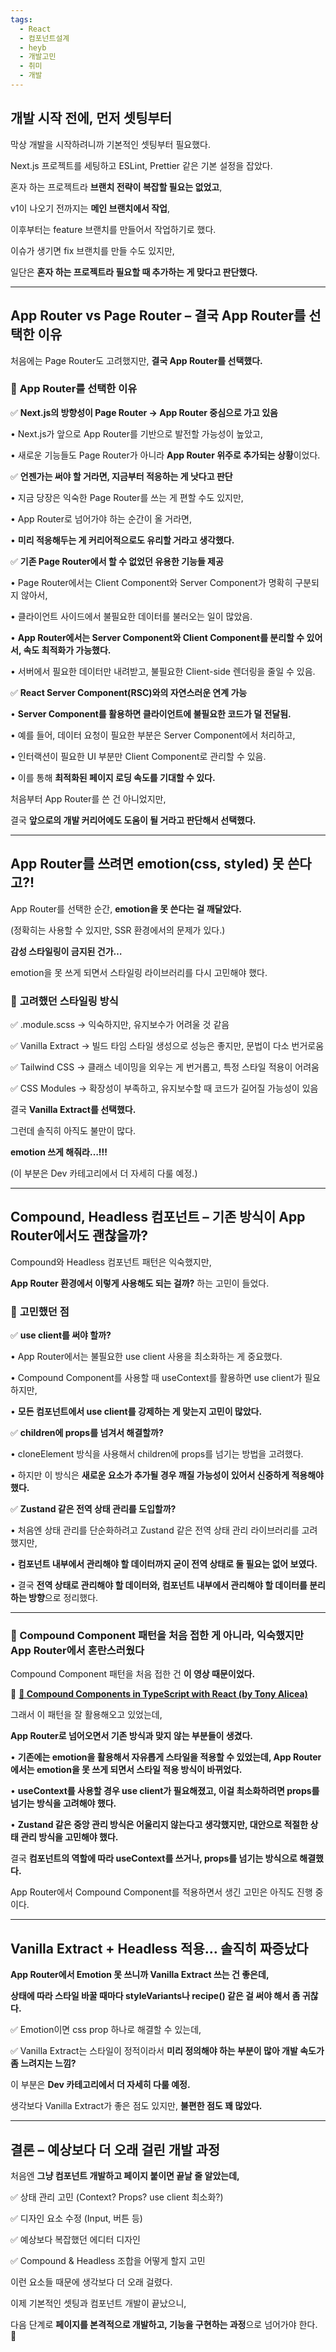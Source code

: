 ```yaml
---
tags:
  - React
  - 컴포넌트설계
  - heyb
  - 개발고민
  - 취미
  - 개발
---
```

## **개발 시작 전에, 먼저 셋팅부터**

  

막상 개발을 시작하려니까 기본적인 셋팅부터 필요했다.

Next.js 프로젝트를 세팅하고 ESLint, Prettier 같은 기본 설정을 잡았다.

  

혼자 하는 프로젝트라 **브랜치 전략이 복잡할 필요는 없었고**,

v1이 나오기 전까지는 **메인 브랜치에서 작업**,

이후부터는 feature 브랜치를 만들어서 작업하기로 했다.

이슈가 생기면 fix 브랜치를 만들 수도 있지만,

일단은 **혼자 하는 프로젝트라 필요할 때 추가하는 게 맞다고 판단했다.**

---

## **App Router vs Page Router – 결국 App Router를 선택한 이유**

  

처음에는 Page Router도 고려했지만, **결국 App Router를 선택했다.**

  

### 📌 **App Router를 선택한 이유**

✅ **Next.js의 방향성이 Page Router → App Router 중심으로 가고 있음**

• Next.js가 앞으로 App Router를 기반으로 발전할 가능성이 높았고,

• 새로운 기능들도 Page Router가 아니라 **App Router 위주로 추가되는 상황**이었다.

  

✅ **언젠가는 써야 할 거라면, 지금부터 적응하는 게 낫다고 판단**

• 지금 당장은 익숙한 Page Router를 쓰는 게 편할 수도 있지만,

• App Router로 넘어가야 하는 순간이 올 거라면,

• **미리 적응해두는 게 커리어적으로도 유리할 거라고 생각했다.**

  

✅ **기존 Page Router에서 할 수 없었던 유용한 기능들 제공**

• Page Router에서는 Client Component와 Server Component가 명확히 구분되지 않아서,

• 클라이언트 사이드에서 불필요한 데이터를 불러오는 일이 많았음.

• **App Router에서는 Server Component와 Client Component를 분리할 수 있어서, 속도 최적화가 가능했다.**

• 서버에서 필요한 데이터만 내려받고, 불필요한 Client-side 렌더링을 줄일 수 있음.

  

✅ **React Server Component(RSC)와의 자연스러운 연계 가능**

• **Server Component를 활용하면 클라이언트에 불필요한 코드가 덜 전달됨.**

• 예를 들어, 데이터 요청이 필요한 부분은 Server Component에서 처리하고,

• 인터랙션이 필요한 UI 부분만 Client Component로 관리할 수 있음.

• 이를 통해 **최적화된 페이지 로딩 속도를 기대할 수 있다.**

  

처음부터 App Router를 쓴 건 아니었지만,

결국 **앞으로의 개발 커리어에도 도움이 될 거라고 판단해서 선택했다.**

---

## **App Router를 쓰려면 emotion(css, styled) 못 쓴다고?!**

  

App Router를 선택한 순간, **emotion을 못 쓴다는 걸 깨달았다.**

(정확히는 사용할 수 있지만, SSR 환경에서의 문제가 있다.)

  

**감성 스타일링이 금지된 건가…**

emotion을 못 쓰게 되면서 스타일링 라이브러리를 다시 고민해야 했다.

  

### 📌 **고려했던 스타일링 방식**

✅ .module.scss → 익숙하지만, 유지보수가 어려울 것 같음

✅ Vanilla Extract → 빌드 타임 스타일 생성으로 성능은 좋지만, 문법이 다소 번거로움

✅ Tailwind CSS → 클래스 네이밍을 외우는 게 번거롭고, 특정 스타일 적용이 어려움

✅ CSS Modules → 확장성이 부족하고, 유지보수할 때 코드가 길어질 가능성이 있음

  

결국 **Vanilla Extract를 선택했다.**

  

그런데 솔직히 아직도 불만이 많다.

**emotion 쓰게 해줘라…!!!**

(이 부분은 Dev 카테고리에서 더 자세히 다룰 예정.)

---

## **Compound, Headless 컴포넌트 – 기존 방식이 App Router에서도 괜찮을까?**

  

Compound와 Headless 컴포넌트 패턴은 익숙했지만,

**App Router 환경에서 이렇게 사용해도 되는 걸까?** 하는 고민이 들었다.

  

### 📌 **고민했던 점**

✅ **use client를 써야 할까?**

• App Router에서는 불필요한 use client 사용을 최소화하는 게 중요했다.

• Compound Component를 사용할 때 useContext를 활용하면 use client가 필요하지만,

• **모든 컴포넌트에서 use client를 강제하는 게 맞는지 고민이 많았다.**

  

✅ **children에 props를 넘겨서 해결할까?**

• cloneElement 방식을 사용해서 children에 props를 넘기는 방법을 고려했다.

• 하지만 이 방식은 **새로운 요소가 추가될 경우 깨질 가능성이 있어서 신중하게 적용해야 했다.**

  

✅ **Zustand 같은 전역 상태 관리를 도입할까?**

• 처음엔 상태 관리를 단순화하려고 Zustand 같은 전역 상태 관리 라이브러리를 고려했지만,

• **컴포넌트 내부에서 관리해야 할 데이터까지 굳이 전역 상태로 둘 필요는 없어 보였다.**

• 결국 **전역 상태로 관리해야 할 데이터와, 컴포넌트 내부에서 관리해야 할 데이터를 분리하는 방향**으로 정리했다.

---

### **📌 Compound Component 패턴을 처음 접한 게 아니라, 익숙했지만 App Router에서 혼란스러웠다**

  

Compound Component 패턴을 처음 접한 건 **이 영상 때문이었다.**

🎥 [**🔗 Compound Components in TypeScript with React (by Tony Alicea)**](https://youtu.be/aAs36UeLnTg?feature=shared)

  

그래서 이 패턴을 잘 활용해오고 있었는데,

**App Router로 넘어오면서 기존 방식과 맞지 않는 부분들이 생겼다.**

• **기존에는 emotion을 활용해서 자유롭게 스타일을 적용할 수 있었는데, App Router에서는 emotion을 못 쓰게 되면서 스타일 적용 방식이 바뀌었다.**

• **useContext를 사용할 경우 use client가 필요해졌고, 이걸 최소화하려면 props를 넘기는 방식을 고려해야 했다.**

• **Zustand 같은 중앙 관리 방식은 어울리지 않는다고 생각했지만, 대안으로 적절한 상태 관리 방식을 고민해야 했다.**

  

결국 **컴포넌트의 역할에 따라 useContext를 쓰거나, props를 넘기는 방식으로 해결했다.**

App Router에서 Compound Component를 적용하면서 생긴 고민은 아직도 진행 중이다.

---

## **Vanilla Extract + Headless 적용… 솔직히 짜증났다**

  

**App Router에서 Emotion 못 쓰니까 Vanilla Extract 쓰는 건 좋은데,**

**상태에 따라 스타일 바꿀 때마다 styleVariants나 recipe() 같은 걸 써야 해서 좀 귀찮다.**

  

✅ Emotion이면 css prop 하나로 해결할 수 있는데,

✅ Vanilla Extract는 스타일이 정적이라서 **미리 정의해야 하는 부분이 많아 개발 속도가 좀 느려지는 느낌?**

  

이 부분은 **Dev 카테고리에서 더 자세히 다룰 예정.**

생각보다 Vanilla Extract가 좋은 점도 있지만, **불편한 점도 꽤 많았다.**

---

## **결론 – 예상보다 더 오래 걸린 개발 과정**

  

처음엔 **그냥 컴포넌트 개발하고 페이지 붙이면 끝날 줄 알았는데,**

✅ 상태 관리 고민 (Context? Props? use client 최소화?)

✅ 디자인 요소 수정 (Input, 버튼 등)

✅ 예상보다 복잡했던 에디터 디자인

✅ Compound & Headless 조합을 어떻게 할지 고민

  

이런 요소들 때문에 생각보다 더 오래 걸렸다.

  

이제 기본적인 셋팅과 컴포넌트 개발이 끝났으니,

다음 단계로 **페이지를 본격적으로 개발하고, 기능을 구현하는 과정**으로 넘어가야 한다. 🚀